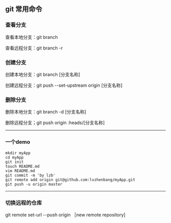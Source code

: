 ## git 常用命令

### 查看分支

查看本地分支：git branch 

查看远程分支：git branch -r

### 创建分支

创建本地分支：git branch [分支名称]

创建远程分支：git push --set-upstream origin [分支名称]

### 删除分支

删除本地分支：git branch -d [分支名称]

删除远程分支；git push origin :heads/[分支名称]


************************************************************

### 一个demo

```
mkdir myApp
cd myApp
git init
touch README.md
vim README.md
git commit -m 'by lzb'
git remote add origin git@github.com:lvzhenbang/myApp.git
git push -u origin master

```

***********************************************************
### 切换远程的仓库

git remote set-url --push origin ［new remote repository]
